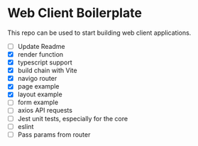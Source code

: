 # Web Client Boilerplate

This repo can be used to start building web client applications.


- [ ] Update Readme
- [x] render function
- [x] typescript support
- [x] build chain with Vite
- [x] navigo router
- [x] page example
- [x] layout example
- [ ] form example
- [ ] axios API requests
- [ ] Jest unit tests, especially for the core
- [ ] eslint
- [ ] Pass params from router